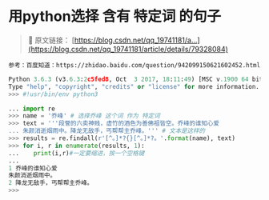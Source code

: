 # 用python选择 含有 特定词 的句子

> 🔗 原文链接： [https://blog.csdn.net/qq_19741181/a...](https://blog.csdn.net/qq_19741181/article/details/79328084)

`参考：百度知道：https://zhidao.baidu.com/question/942099150621602452.html`

```Python
Python 3.6.3 (v3.6.3:2c5fed8, Oct  3 2017, 18:11:49) [MSC v.1900 64 bit (AMD64)] on win32
Type "help", "copyright", "credits" or "license" for more information.
>>> #!usr/bin/env python3
```

```Python
... import re
>>> name = '乔峰' # 选择乔峰 这个词 作为 特定词
>>> text = '''段誉的六卖神贱，虚竹的酒色为善佛祖皆空。乔峰的谁知心爱
... 朱颜消逝烟雨中。降龙无敌手，丐帮帮主乔峰。''' # 文本是这样的
>>> results = re.findall(r'[^。]*?{}[^。]*?。'.format(name), text)
>>> for i, r in enumerate(results, 1):
...    print(i,r)#一定要缩进，按一个空格键
...
1 乔峰的谁知心爱
朱颜消逝烟雨中。
2 降龙无敌手，丐帮帮主乔峰。
>>>
```

